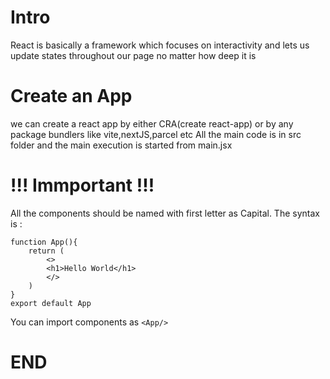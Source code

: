 # Intro
React is basically a framework which focuses on interactivity and lets us update states throughout our page no matter how deep it is

# Create an App
we can create a react app by either CRA(create react-app) or by any package bundlers like vite,nextJS,parcel etc
All the main code is in src folder and the main execution is started from main.jsx

#                                                        !!! Immportant !!!

All the components should be named with first letter as Capital. 
The syntax is :
```
function App(){
    return (
        <>
        <h1>Hello World</h1>
        </>
    )
}
export default App
```

You can import components as `<App/>`

# END